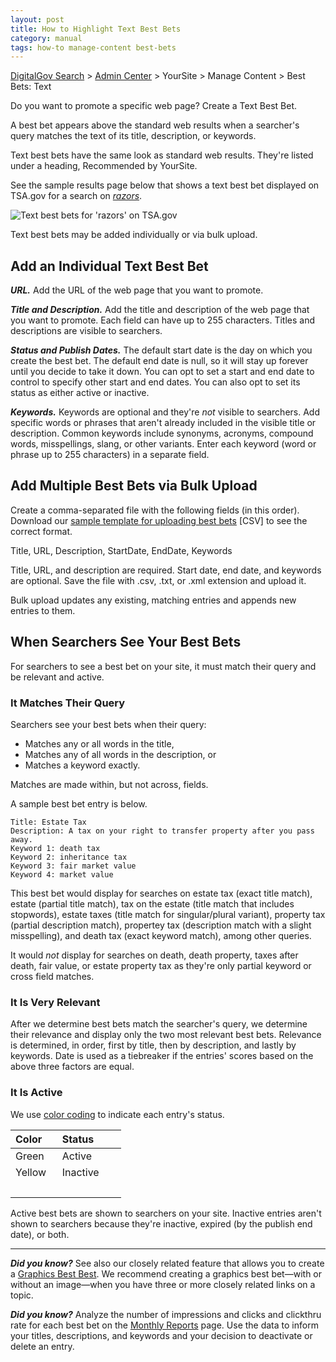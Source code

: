 ```yaml
---
layout: post
title: How to Highlight Text Best Bets
category: manual
tags: how-to manage-content best-bets
---
```

[DigitalGov Search](/index.html) > [Admin Center](https://search.usa.gov/sites/) > YourSite > Manage Content > Best Bets: Text

Do you want to promote a specific web page? Create a Text Best Bet.

A best bet appears above the standard web results when a searcher's query matches the text of its title, description, or keywords.

Text best bets have the same look as standard web results. They're listed under a heading, Recommended by YourSite.

See the sample results page below that shows a text best bet displayed on TSA.gov for a search on *[razors](http://search.usa.gov/search?query=razors&affiliate=tsa.gov)*.

![Text best bets for 'razors' on TSA.gov](https://9fddeb862c037f6d2190-f1564c64756a8cfee25b6b19953b1d23.ssl.cf2.rackcdn.com/best-bets-text.png)

Text best bets may be added individually or via bulk upload. 

## Add an Individual Text Best Bet

***URL.*** Add the URL of the web page that you want to promote.

***Title and Description.*** Add the title and description of the web page that you want to promote. Each field can have up to 255 characters. Titles and descriptions are visible to searchers.

***Status and Publish Dates.*** The default start date is the day on which you create the best bet. The default end date is null, so it will stay up forever until you decide to take it down. You can opt to set a start and end date to control to specify other start and end dates. You can also opt to set its status as either active or inactive.

***Keywords.*** Keywords are optional and they're *not* visible to searchers. Add specific words or phrases that aren't already included in the visible title or description. Common keywords include synonyms, acronyms, compound words, misspellings, slang, or other variants. Enter each keyword (word or phrase up to 255 characters) in a separate field. 

## Add Multiple Best Bets via Bulk Upload

Create a comma-separated file with the following fields (in this order). Download our [sample template for uploading best bets](/files/best-bets-template.csv) [CSV] to see the correct format.

Title, URL, Description, StartDate, EndDate, Keywords

Title, URL, and description are required. Start date, end date, and keywords are optional. Save the file with .csv, .txt, or .xml extension and upload it.

Bulk upload updates any existing, matching entries and appends new entries to them.

## When Searchers See Your Best Bets

For searchers to see a best bet on your site, it must match their query and be relevant and active.

### It Matches Their Query

Searchers see your best bets when their query:

* Matches any or all words in the title,
* Matches any of all words in the description, or
* Matches a keyword exactly.

Matches are made within, but not across, fields.

A sample best bet entry is below.

    Title: Estate Tax  
    Description: A tax on your right to transfer property after you pass away.  
    Keyword 1: death tax  
    Keyword 2: inheritance tax  
    Keyword 3: fair market value  
    Keyword 4: market value  

This best bet would display for searches on estate tax (exact title match), estate (partial title match), tax on the estate (title match that includes stopwords), estate taxes (title match for singular/plural variant), property tax (partial description match), propertey tax (description match with a slight misspelling), and death tax (exact keyword match), among other queries.

It would *not* display for searches on death, death property, taxes after death, fair value, or estate property tax as they're only partial keyword or cross field matches.

### It Is Very Relevant

After we determine best bets match the searcher's query, we determine their relevance and display only the two most relevant best bets. Relevance is determined, in order, first by title, then by description, and lastly by keywords. Date is used as a tiebreaker if the entries' scores based on the above three factors are equal. 

### It Is Active

We use [color coding](/manual/color-codes.html) to indicate each entry's status. 

| Color | Status | 
| :------------ | :---------------------------------- |
| Green&nbsp;&nbsp;&nbsp;  | Active&nbsp;&nbsp;&nbsp;&nbsp;&nbsp;&nbsp;&nbsp;&nbsp;&nbsp; |
| Yellow   | Inactive |
| &nbsp; | &nbsp; |

Active best bets are shown to searchers on your site. Inactive entries aren't shown to searchers because they're inactive, expired (by the publish end date), or both.

--- 

***Did you know?*** See also our closely related feature that allows you to create a [Graphics Best Best](/manual/best-bets-graphics.html). We recommend creating a graphics best bet&mdash;with or without an image&mdash;when you have three or more closely related links on a topic.

***Did you know?*** Analyze the number of impressions and clicks and clickthru rate for each best bet on the [Monthly Reports](/manual/monthly-reports.html) page. Use the data to inform your titles, descriptions, and keywords and your decision to deactivate or delete an entry.